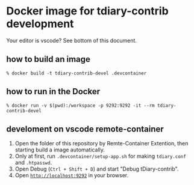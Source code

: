 # Docker image for tdiary-contrib development

Your editor is vscode? See bottom of this document.

## how to build an image

```
% docker build -t tdiary-contrib-devel .devcontainer
```

## how to run in the Docker

```
% docker run -v $(pwd):/workspace -p 9292:9292 -it --rm tdiary-contrib-devel
```

## develoment on vscode remote-container

1. Open the folder of this repository by Remte-Container Extention, then starting build a image automatically.
2. Only at first, run `.devcontainer/setup-app.sh` for making `tdiary.conf` and `.htpasswd`.
3. Open Debug (`Ctrl + Shift + D`) and start "Debug tDiary-contrib".
4. Open [`http://localhost:9292`](http://localhost:9292) in your browser.